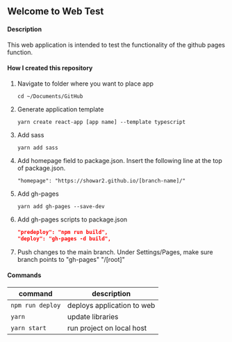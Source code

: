 ## Welcome to Web Test
#### **Description**
This web application is intended to test the functionality of the github pages function. 

#### **How I created this repository**
1. Navigate to folder where you want to place app

    `cd ~/Documents/GitHub`
2. Generate application template
    
    `yarn create react-app [app name] --template typescript`

3. Add sass

    `yarn add sass`

4. Add homepage field to package.json. Insert the following line at the top of package.json.

    `"homepage": "https://showar2.github.io/[branch-name]/"`

5. Add gh-pages

    `yarn add gh-pages --save-dev`

6. Add gh-pages scripts to package.json
    ```json
    "predeploy": "npm run build",
    "deploy": "gh-pages -d build",
    ```

    

7. Push changes to the main branch. Under Settings/Pages, make sure branch points to "gh-pages" "/[root]"


#### **Commands**
| command | description |
| ----| ----|
| `npm run deploy` | deploys application to web |
| `yarn` | update libraries |
| `yarn start` | run project on local host |



